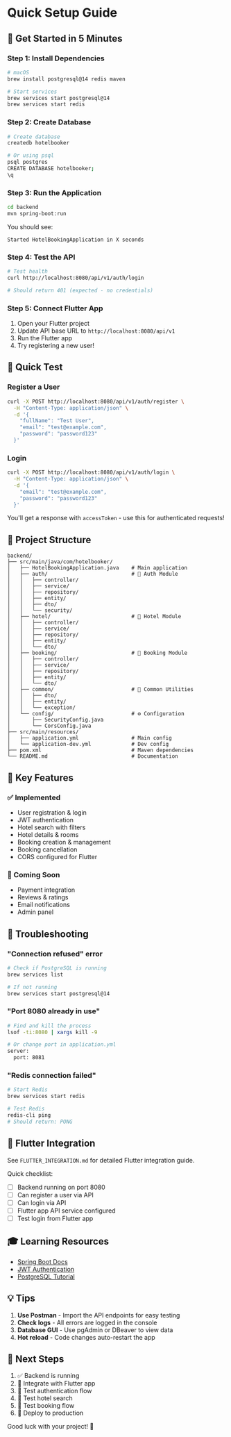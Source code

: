 # Quick Setup Guide

## 🚀 Get Started in 5 Minutes

### Step 1: Install Dependencies

```bash
# macOS
brew install postgresql@14 redis maven

# Start services
brew services start postgresql@14
brew services start redis
```

### Step 2: Create Database

```bash
# Create database
createdb hotelbooker

# Or using psql
psql postgres
CREATE DATABASE hotelbooker;
\q
```

### Step 3: Run the Application

```bash
cd backend
mvn spring-boot:run
```

You should see:
```
Started HotelBookingApplication in X seconds
```

### Step 4: Test the API

```bash
# Test health
curl http://localhost:8080/api/v1/auth/login

# Should return 401 (expected - no credentials)
```

### Step 5: Connect Flutter App

1. Open your Flutter project
2. Update API base URL to `http://localhost:8080/api/v1`
3. Run the Flutter app
4. Try registering a new user!

## 🎯 Quick Test

### Register a User

```bash
curl -X POST http://localhost:8080/api/v1/auth/register \
  -H "Content-Type: application/json" \
  -d '{
    "fullName": "Test User",
    "email": "test@example.com",
    "password": "password123"
  }'
```

### Login

```bash
curl -X POST http://localhost:8080/api/v1/auth/login \
  -H "Content-Type: application/json" \
  -d '{
    "email": "test@example.com",
    "password": "password123"
  }'
```

You'll get a response with `accessToken` - use this for authenticated requests!

## 📁 Project Structure

```
backend/
├── src/main/java/com/hotelbooker/
│   ├── HotelBookingApplication.java    # Main application
│   ├── auth/                           # 🔐 Auth Module
│   │   ├── controller/
│   │   ├── service/
│   │   ├── repository/
│   │   ├── entity/
│   │   ├── dto/
│   │   └── security/
│   ├── hotel/                          # 🏨 Hotel Module
│   │   ├── controller/
│   │   ├── service/
│   │   ├── repository/
│   │   ├── entity/
│   │   └── dto/
│   ├── booking/                        # 📅 Booking Module
│   │   ├── controller/
│   │   ├── service/
│   │   ├── repository/
│   │   ├── entity/
│   │   └── dto/
│   ├── common/                         # 🔧 Common Utilities
│   │   ├── dto/
│   │   ├── entity/
│   │   └── exception/
│   └── config/                         # ⚙️ Configuration
│       ├── SecurityConfig.java
│       └── CorsConfig.java
├── src/main/resources/
│   ├── application.yml                 # Main config
│   └── application-dev.yml             # Dev config
├── pom.xml                             # Maven dependencies
└── README.md                           # Documentation
```

## 🔑 Key Features

### ✅ Implemented
- User registration & login
- JWT authentication
- Hotel search with filters
- Hotel details & rooms
- Booking creation & management
- Booking cancellation
- CORS configured for Flutter

### 🔄 Coming Soon
- Payment integration
- Reviews & ratings
- Email notifications
- Admin panel

## 🐛 Troubleshooting

### "Connection refused" error
```bash
# Check if PostgreSQL is running
brew services list

# If not running
brew services start postgresql@14
```

### "Port 8080 already in use"
```bash
# Find and kill the process
lsof -ti:8080 | xargs kill -9

# Or change port in application.yml
server:
  port: 8081
```

### "Redis connection failed"
```bash
# Start Redis
brew services start redis

# Test Redis
redis-cli ping
# Should return: PONG
```

## 📱 Flutter Integration

See `FLUTTER_INTEGRATION.md` for detailed Flutter integration guide.

Quick checklist:
- [ ] Backend running on port 8080
- [ ] Can register a user via API
- [ ] Can login via API
- [ ] Flutter app API service configured
- [ ] Test login from Flutter app

## 🎓 Learning Resources

- [Spring Boot Docs](https://spring.io/projects/spring-boot)
- [JWT Authentication](https://jwt.io/)
- [PostgreSQL Tutorial](https://www.postgresql.org/docs/)

## 💡 Tips

1. **Use Postman** - Import the API endpoints for easy testing
2. **Check logs** - All errors are logged in the console
3. **Database GUI** - Use pgAdmin or DBeaver to view data
4. **Hot reload** - Code changes auto-restart the app

## 🎯 Next Steps

1. ✅ Backend is running
2. 📱 Integrate with Flutter app
3. 🧪 Test authentication flow
4. 🏨 Test hotel search
5. 📅 Test booking flow
6. 🚀 Deploy to production

Good luck with your project! 🎉
